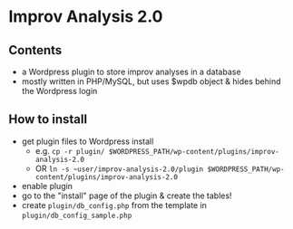 # Improv Analysis 2.0

## Contents

* a Wordpress plugin to store improv analyses in a database
* mostly written in PHP/MySQL, but uses $wpdb object & hides behind the Wordpress login

## How to install

* get plugin files to Wordpress install
  * e.g. `cp -r plugin/ $WORDPRESS_PATH/wp-content/plugins/improv-analysis-2.0`
  * OR `ln -s ~user/improv-analysis-2.0/plugin $WORDPRESS_PATH/wp-content/plugins/improv-analysis-2.0`
* enable plugin
* go to the "install" page of the plugin & create the tables!
* create `plugin/db_config.php` from the template in `plugin/db_config_sample.php`